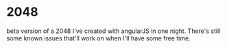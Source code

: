 # 2048
beta version of a 2048 I've created with angularJS in one night. There's still some known issues that'll work on when I'll have some free time.
